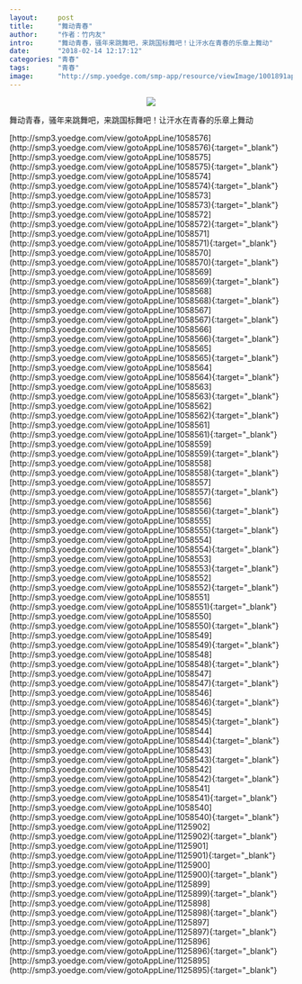 ```yaml
---
layout:     post
title:      "舞动青春"
author:     "作者：竹内友"
intro:      "舞动青春，骚年来跳舞吧，来跳国标舞吧！让汗水在青春的乐章上舞动"
date:       "2018-02-14 12:17:12"
categories: "青春"
tags:       "青春"
image:      "http://smp.yoedge.com/smp-app/resource/viewImage/1001891appline.png"
---
```

<div style="text-align: center">
<p><img src="http://smp.yoedge.com/smp-app/resource/viewImage/1001891appline.png"/></p>
</div>
<p class="post-meta">
<span>舞动青春，骚年来跳舞吧，来跳国标舞吧！让汗水在青春的乐章上舞动</span>
</p>
[http://smp3.yoedge.com/view/gotoAppLine/1058576](http://smp3.yoedge.com/view/gotoAppLine/1058576){:target="_blank"}
[http://smp3.yoedge.com/view/gotoAppLine/1058575](http://smp3.yoedge.com/view/gotoAppLine/1058575){:target="_blank"}
[http://smp3.yoedge.com/view/gotoAppLine/1058574](http://smp3.yoedge.com/view/gotoAppLine/1058574){:target="_blank"}
[http://smp3.yoedge.com/view/gotoAppLine/1058573](http://smp3.yoedge.com/view/gotoAppLine/1058573){:target="_blank"}
[http://smp3.yoedge.com/view/gotoAppLine/1058572](http://smp3.yoedge.com/view/gotoAppLine/1058572){:target="_blank"}
[http://smp3.yoedge.com/view/gotoAppLine/1058571](http://smp3.yoedge.com/view/gotoAppLine/1058571){:target="_blank"}
[http://smp3.yoedge.com/view/gotoAppLine/1058570](http://smp3.yoedge.com/view/gotoAppLine/1058570){:target="_blank"}
[http://smp3.yoedge.com/view/gotoAppLine/1058569](http://smp3.yoedge.com/view/gotoAppLine/1058569){:target="_blank"}
[http://smp3.yoedge.com/view/gotoAppLine/1058568](http://smp3.yoedge.com/view/gotoAppLine/1058568){:target="_blank"}
[http://smp3.yoedge.com/view/gotoAppLine/1058567](http://smp3.yoedge.com/view/gotoAppLine/1058567){:target="_blank"}
[http://smp3.yoedge.com/view/gotoAppLine/1058566](http://smp3.yoedge.com/view/gotoAppLine/1058566){:target="_blank"}
[http://smp3.yoedge.com/view/gotoAppLine/1058565](http://smp3.yoedge.com/view/gotoAppLine/1058565){:target="_blank"}
[http://smp3.yoedge.com/view/gotoAppLine/1058564](http://smp3.yoedge.com/view/gotoAppLine/1058564){:target="_blank"}
[http://smp3.yoedge.com/view/gotoAppLine/1058563](http://smp3.yoedge.com/view/gotoAppLine/1058563){:target="_blank"}
[http://smp3.yoedge.com/view/gotoAppLine/1058562](http://smp3.yoedge.com/view/gotoAppLine/1058562){:target="_blank"}
[http://smp3.yoedge.com/view/gotoAppLine/1058561](http://smp3.yoedge.com/view/gotoAppLine/1058561){:target="_blank"}
[http://smp3.yoedge.com/view/gotoAppLine/1058559](http://smp3.yoedge.com/view/gotoAppLine/1058559){:target="_blank"}
[http://smp3.yoedge.com/view/gotoAppLine/1058558](http://smp3.yoedge.com/view/gotoAppLine/1058558){:target="_blank"}
[http://smp3.yoedge.com/view/gotoAppLine/1058557](http://smp3.yoedge.com/view/gotoAppLine/1058557){:target="_blank"}
[http://smp3.yoedge.com/view/gotoAppLine/1058556](http://smp3.yoedge.com/view/gotoAppLine/1058556){:target="_blank"}
[http://smp3.yoedge.com/view/gotoAppLine/1058555](http://smp3.yoedge.com/view/gotoAppLine/1058555){:target="_blank"}
[http://smp3.yoedge.com/view/gotoAppLine/1058554](http://smp3.yoedge.com/view/gotoAppLine/1058554){:target="_blank"}
[http://smp3.yoedge.com/view/gotoAppLine/1058553](http://smp3.yoedge.com/view/gotoAppLine/1058553){:target="_blank"}
[http://smp3.yoedge.com/view/gotoAppLine/1058552](http://smp3.yoedge.com/view/gotoAppLine/1058552){:target="_blank"}
[http://smp3.yoedge.com/view/gotoAppLine/1058551](http://smp3.yoedge.com/view/gotoAppLine/1058551){:target="_blank"}
[http://smp3.yoedge.com/view/gotoAppLine/1058550](http://smp3.yoedge.com/view/gotoAppLine/1058550){:target="_blank"}
[http://smp3.yoedge.com/view/gotoAppLine/1058549](http://smp3.yoedge.com/view/gotoAppLine/1058549){:target="_blank"}
[http://smp3.yoedge.com/view/gotoAppLine/1058548](http://smp3.yoedge.com/view/gotoAppLine/1058548){:target="_blank"}
[http://smp3.yoedge.com/view/gotoAppLine/1058547](http://smp3.yoedge.com/view/gotoAppLine/1058547){:target="_blank"}
[http://smp3.yoedge.com/view/gotoAppLine/1058546](http://smp3.yoedge.com/view/gotoAppLine/1058546){:target="_blank"}
[http://smp3.yoedge.com/view/gotoAppLine/1058545](http://smp3.yoedge.com/view/gotoAppLine/1058545){:target="_blank"}
[http://smp3.yoedge.com/view/gotoAppLine/1058544](http://smp3.yoedge.com/view/gotoAppLine/1058544){:target="_blank"}
[http://smp3.yoedge.com/view/gotoAppLine/1058543](http://smp3.yoedge.com/view/gotoAppLine/1058543){:target="_blank"}
[http://smp3.yoedge.com/view/gotoAppLine/1058542](http://smp3.yoedge.com/view/gotoAppLine/1058542){:target="_blank"}
[http://smp3.yoedge.com/view/gotoAppLine/1058541](http://smp3.yoedge.com/view/gotoAppLine/1058541){:target="_blank"}
[http://smp3.yoedge.com/view/gotoAppLine/1058540](http://smp3.yoedge.com/view/gotoAppLine/1058540){:target="_blank"}
[http://smp3.yoedge.com/view/gotoAppLine/1125902](http://smp3.yoedge.com/view/gotoAppLine/1125902){:target="_blank"}
[http://smp3.yoedge.com/view/gotoAppLine/1125901](http://smp3.yoedge.com/view/gotoAppLine/1125901){:target="_blank"}
[http://smp3.yoedge.com/view/gotoAppLine/1125900](http://smp3.yoedge.com/view/gotoAppLine/1125900){:target="_blank"}
[http://smp3.yoedge.com/view/gotoAppLine/1125899](http://smp3.yoedge.com/view/gotoAppLine/1125899){:target="_blank"}
[http://smp3.yoedge.com/view/gotoAppLine/1125898](http://smp3.yoedge.com/view/gotoAppLine/1125898){:target="_blank"}
[http://smp3.yoedge.com/view/gotoAppLine/1125897](http://smp3.yoedge.com/view/gotoAppLine/1125897){:target="_blank"}
[http://smp3.yoedge.com/view/gotoAppLine/1125896](http://smp3.yoedge.com/view/gotoAppLine/1125896){:target="_blank"}
[http://smp3.yoedge.com/view/gotoAppLine/1125895](http://smp3.yoedge.com/view/gotoAppLine/1125895){:target="_blank"}



